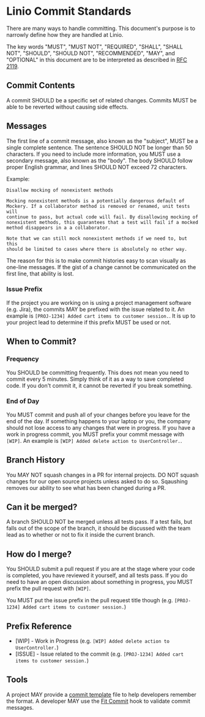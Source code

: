# Linio Commit Standards
There are many ways to handle committing. This document's purpose is to narrowly define how they are handled at Linio.

The key words "MUST", "MUST NOT", "REQUIRED", "SHALL", "SHALL NOT", "SHOULD",
"SHOULD NOT", "RECOMMENDED", "MAY", and "OPTIONAL" in this document are to be
interpreted as described in [RFC 2119](http://www.ietf.org/rfc/rfc2119.txt).

## Commit Contents
A commit SHOULD be a specific set of related changes. Commits MUST be able to be reverted without causing side effects.

## Messages
The first line of a commit message, also known as the "subject", MUST be a single complete sentence. The sentence
SHOULD NOT be longer than 50 characters. If you need to include more information, you MUST use a secondary message,
also known as the "body". The body SHOULD follow proper English grammar, and lines SHOULD NOT exceed 72 characters.

Example:

```
Disallow mocking of nonexistent methods

Mocking nonexistent methods is a potentially dangerous default of
Mockery. If a collaborator method is removed or renamed, unit tests will
continue to pass, but actual code will fail. By disallowing mocking of
nonexistent methods, this guarantees that a test will fail if a mocked
method disappears in a a collaborator.

Note that we can still mock nonexistent methods if we need to, but this
should be limited to cases where there is absolutely no other way.
```

The reason for this is to make commit histories easy to scan visually as one-line messages. If the gist of a change
cannot be communicated on the first line, that ability is lost.

### Issue Prefix
If the project you are working on is using a project management software (e.g. Jira), the commits MAY be prefixed with the issue related to it. An example is `[PROJ-1234] Added cart items to customer session.`. It is up to your project lead to determine if this prefix MUST be used or not.

## When to Commit?
### Frequency
You SHOULD be committing frequently. This does not mean you need to commit every 5 minutes. Simply think of it as a way to save completed code. If you don't commit it, it cannot be reverted if you break something.

### End of Day
You MUST commit and push all of your changes before you leave for the end of the day. If something happens to your laptop or you, the company should not lose access to any changes that were in progress. If you have a work in progress commit, you MUST prefix your commit message with `[WIP]`. An example is `[WIP] Added delete action to UserController.`.

## Branch History
You MAY NOT squash changes in a PR for internal projects. DO NOT squash changes for our open source projects unless asked to do so. Sqaushing removes our ability to see what has been changed during a PR.

## Can it be merged?
A branch SHOULD NOT be merged unless all tests pass. If a test fails, but falls out of the scope of the branch, it should be discussed with the team lead as to whether or not to fix it inside the current branch.

## How do I merge?
You SHOULD submit a pull request if you are at the stage where your code is completed, you have reviewed it yourself, and all tests pass. If you do need to have an open discussion about something in progress, you MUST prefix the pull request with `[WIP]`.

You MUST put the issue prefix in the pull request title though (e.g. `[PROJ-1234] Added cart items to customer session.`)

## Prefix Reference
- [WIP] - Work in Progress (e.g. `[WIP] Added delete action to UserController.`)
- [ISSUE] - Issue related to the commit (e.g. `[PROJ-1234] Added cart items to customer session.`)

## Tools
A project MAY provide a [commit template](http://codeinthehole.com/writing/a-useful-template-for-commit-messages/) file
to help developers remember the format. A developer MAY use the [Fit Commit](https://github.com/m1foley/fit-commit) hook
to validate commit messages.
